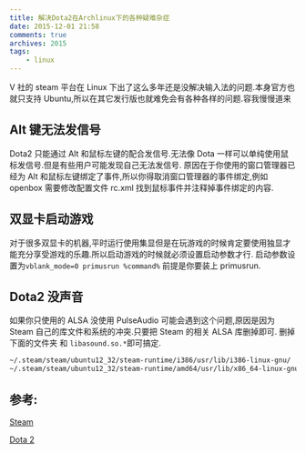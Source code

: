 ```yaml
---
title: 解决Dota2在Archlinux下的各种疑难杂症
date: 2015-12-01 21:58
comments: true
archives: 2015
tags:
	- linux
---
```


V 社的 steam 平台在 Linux 下出了这么多年还是没解决输入法的问题.本身官方也就只支持 Ubuntu,所以在其它发行版也就难免会有各种各样的问题.容我慢慢道来

## Alt 键无法发信号

Dota2 只能通过 Alt 和鼠标左键的配合发信号.无法像 Dota 一样可以单纯使用鼠标发信号.但是有些用户可能发现自己无法发信号.
原因在于你使用的窗口管理器已经为 Alt 和鼠标左键绑定了事件,所以你得取消窗口管理器的事件绑定,例如 openbox 需要修改配置文件 rc.xml 找到鼠标事件并注释掉事件绑定的内容.

## 双显卡启动游戏

对于很多双显卡的机器,平时运行使用集显但是在玩游戏的时候肯定要使用独显才能充分享受游戏的乐趣.所以启动游戏的时候就必须设置启动参数才行.
启动参数设置为`vblank_mode=0 primusrun %command%` 前提是你要装上 primusrun.

## Dota2 没声音

如果你只使用的 ALSA 没使用 PulseAudio 可能会遇到这个问题,原因是因为 Steam 自己的库文件和系统的冲突.只要把 Steam 的相关 ALSA 库删掉即可.
删掉下面的文件夹 和 `libasound.so.*`即可搞定.

```bash
~/.steam/steam/ubuntu12_32/steam-runtime/i386/usr/lib/i386-linux-gnu/
~/.steam/steam/ubuntu12_32/steam-runtime/amd64/usr/lib/x86_64-linux-gnu/
```

## 参考:

[Steam](https://wiki.archlinux.org/index.php/Steam#Launching_games_with_custom_commands.2C_such_as_Bumblebee.2FPrimus)

[Dota 2](https://wiki.archlinux.org/index.php/Steam/Game-specific_troubleshooting#Dota_2)
